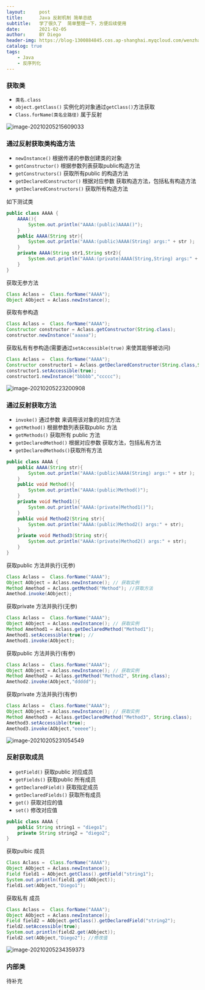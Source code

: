 ```yaml
---
layout:     post
title:      Java 反射机制 简单总结
subtitle:   学了很久了  简单整理一下，方便后续使用
date:       2021-02-05
author:     BY Diego
header-img: https://blog-1300884845.cos.ap-shanghai.myqcloud.com/wenzhang/87180953_p0.jpg
catalog: true
tags:
    - Java
    - 反序列化
---
```


### 获取类

* `类名.class`
* `object.getClass()` 实例化的对象通过`getClass()`方法获取
*  `Class.forName(类名全路径)`  属于反射

![image-20210205215609033](https://blog-1300884845.cos.ap-shanghai.myqcloud.com/wenzhang/image-20210205215609033.png)



### 通过反射获取类构造方法

* `newInstance()`  根据传递的参数创建类的对象
* `getConstructor()`  根据参数列表获取public构造方法
* `getConstructors()` 获取所有public 的构造方法
* `getDeclaredConstructor()` 根据对应参数 获取构造方法，包括私有构造方法
* `getDeclaredConstructors()` 获取所有构造方法

如下测试类

```java
public class AAAA {
    AAAA(){
        System.out.println("AAAA:(public)AAAA()");
    }
  	public AAAA(String str){
        System.out.println("AAAA:(public)AAAA(String) args:" + str );
    }
    private AAAA(String str1,String str2){
        System.out.println("AAAA:(private)AAAA(String,String) args:" + str1 + "," + str2);
    }
}
```



获取无参方法

```java
Class Aclass =  Class.forName("AAAA");
Object AObject = Aclass.newInstance();
```



获取有参构造

```java
Class Aclass =  Class.forName("AAAA");
Constructor constructor = Aclass.getConstructor(String.class);
constructor.newInstance("aaaaa");
```



获取私有有参构造(需要通过`setAccessible(true)` 来使其能够被访问)

```java
Class Aclass =  Class.forName("AAAA");
Constructor constructor1 = Aclass.getDeclaredConstructor(String.class,String.class);
constructor1.setAccessible(true);
constructor1.newInstance("bbbbb","ccccc");
```



![image-20210205223200908](https://blog-1300884845.cos.ap-shanghai.myqcloud.com/wenzhang/image-20210205223200908.png)



### 通过反射获取方法

* `invoke()`  通过参数 来调用该对象的对应方法
* `getMethod()` 根据参数列表获取public 方法
* `getMethods()`   获取所有 public 方法
* `getDeclaredMethod()` 根据对应参数 获取方法，包括私有方法
* `getDeclaredMethods()`获取所有方法

```java
public class AAAA {
    public AAAA(String str){
        System.out.println("AAAA:(public)AAAA(String) args:" + str );
    }
    public void Method(){
        System.out.println("AAAA:(public)Method()");
    }
    private void Method1(){
        System.out.println("AAAA:(private)Method1()");
    }
    public void Method2(String str){
        System.out.println("AAAA:(public)Method2() args:" + str);
    }
    private void Method3(String str){
        System.out.println("AAAA:(private)Method2() args:" + str);
    }
}
```



获取public 方法并执行(无参)

```java
Class Aclass =  Class.forName("AAAA");
Object AObject = Aclass.newInstance(); // 获取实例 
Method Amethod = Aclass.getMethod("Method"); //获取方法
Amethod.invoke(AObject);
```



获取private 方法并执行(无参)

```java
Class Aclass =  Class.forName("AAAA");
Object AObject = Aclass.newInstance(); // 获取实例 
Method Amethod1 = Aclass.getDeclaredMethod("Method1");
Amethod1.setAccessible(true); //
Amethod1.invoke(AObject);
```



获取public 方法并执行(有参)

```java
Class Aclass =  Class.forName("AAAA");
Object AObject = Aclass.newInstance(); // 获取实例 
Method Amethod2 = Aclass.getMethod("Method2", String.class);
Amethod2.invoke(AObject,"ddddd");
```



获取private 方法并执行(有参)

```java
Class Aclass =  Class.forName("AAAA");
Object AObject = Aclass.newInstance(); // 获取实例 
Method Amethod3 = Aclass.getDeclaredMethod("Method3", String.class);
Amethod3.setAccessible(true);
Amethod3.invoke(AObject,"eeeee");
```



![image-20210205231054549](https://blog-1300884845.cos.ap-shanghai.myqcloud.com/wenzhang/image-20210205231054549.png)



### 反射获取成员

* `getField()` 获取public 对应成员
* `getFields()` 获取public 所有成员
* `getDeclaredField()` 获取指定成员
* `getDeclaredFields()`  获取所有成员
* `get()` 获取对应的值
* `set()` 修改对应值



```java
public class AAAA {
    public String string1 = "diego1";
    private String string2 = "diego2";
}
```



获取pulbic 成员

```java
Class Aclass =  Class.forName("AAAA");
Object AObject = Aclass.newInstance();
Field field1 = AObject.getClass().getField("string1");
System.out.println(field1.get(AObject));
field1.set(AObject,"Diego1");
```





获取私有 成员

```java
Class Aclass =  Class.forName("AAAA");
Object AObject = Aclass.newInstance();
Field field2 = AObject.getClass().getDeclaredField("string2");
field2.setAccessible(true);
System.out.println(field2.get(AObject));
field2.set(AObject,"Diego2"); //修改值
```

![image-20210205234359373](https://blog-1300884845.cos.ap-shanghai.myqcloud.com/wenzhang/image-20210205234359373.png)

### 内部类

待补充

